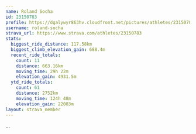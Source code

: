 ```yaml
---
name: Roland Socha
id: 23150783
profile: https://dgalywyr863hv.cloudfront.net/pictures/athletes/23150783/14745672/4/large.jpg
username: roland-socha
strava_url: https://www.strava.com/athletes/23150783
stats:
  biggest_ride_distance: 117.58km
  biggest_climb_elevation_gain: 688.4m
  recent_ride_totals:
    count: 11
    distance: 663.16km
    moving_time: 29h 22m
    elevation_gain: 4931.5m
  ytd_ride_totals:
    count: 61
    distance: 2752km
    moving_time: 124h 48m
    elevation_gain: 22083m
layout: strava_member
--- 
```

...
